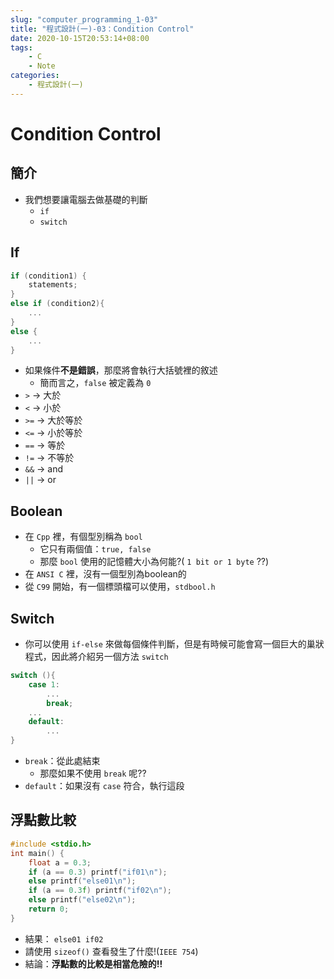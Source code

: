 ```yaml
---
slug: "computer_programming_1-03"
title: "程式設計(一)-03：Condition Control"
date: 2020-10-15T20:53:14+08:00
tags:
    - C
    - Note
categories:
    - 程式設計(一)
---
```

# Condition Control
## 簡介
- 我們想要讓電腦去做基礎的判斷
    - `if`
    - `switch`

## If
```c
if (condition1) {
    statements;
}
else if (condition2){
    ...
}
else {
    ...
}
```
- 如果條件**不是錯誤**，那麼將會執行大括號裡的敘述
    - 簡而言之，`false` 被定義為 `0`
- `>` -> 大於
- `<` -> 小於
- `>=` -> 大於等於
- `<=` -> 小於等於
- `==` -> 等於
- `!=` -> 不等於
- `&&` -> and
- `||` -> or

## Boolean
- 在 `Cpp` 裡，有個型別稱為 `bool`
    - 它只有兩個值：`true, false`
    - 那麼 `bool` 使用的記憶體大小為何能?( `1 bit or 1 byte` ??)
- 在 `ANSI C` 裡，沒有一個型別為boolean的
- 從 `C99` 開始，有一個標頭檔可以使用，`stdbool.h`

## Switch
- 你可以使用 `if-else` 來做每個條件判斷，但是有時候可能會寫一個巨大的巢狀程式，因此將介紹另一個方法 `switch`
```c
switch (){
    case 1:
        ...
        break;
    ...
    default:
        ...
}
```
- `break`：從此處結束
    - 那麼如果不使用 `break` 呢??
- `default`：如果沒有 `case` 符合，執行這段
## 浮點數比較
```c
#include <stdio.h>
int main() {
    float a = 0.3;
    if (a == 0.3) printf("if01\n");
    else printf("else01\n");
    if (a == 0.3f) printf("if02\n");
    else printf("else02\n");
    return 0;
}
```
- 結果： `else01 if02`
- 請使用 `sizeof()` 查看發生了什麼!(`IEEE 754`)
- 結論：**浮點數的比較是相當危險的!!**